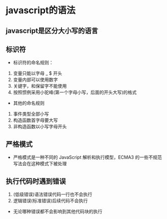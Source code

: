 # javascript的语法

## javascript是区分大小写的语言

## 标识符

* 标识符的命名规则：
  
1. 变量只能以字母 _ $ 开头
2. 变量内部可以使用数字
3. 关键字，和保留字不能使用
4. 按照惯例采用小驼峰(第一个字母小写，后面的开头大写)的格式

* 其他的命名规则

1. 事件类型全部小写
2. 构造函数首字母要大写
3. 非构造函数以小写字母开头
  
## 严格模式

* 严格模式是一种不同的 JavaScript 解析和执行模型，ECMA3 的一些不规范写法会在这种模式下被处理

## 执行代码时遇到错误

1. (低级错误)语法错误代码一行也不会执行
2. 逻辑错误(标准错误)后续代码不会执行

* 无论哪种错误都不会影响到其他代码块的执行
